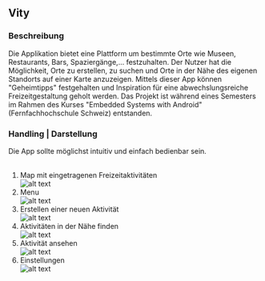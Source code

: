 Vity
-
### Beschreibung
Die Applikation bietet eine Plattform um bestimmte Orte wie Museen, Restaurants, Bars, Spaziergänge,... festzuhalten. Der Nutzer hat die Möglichkeit, Orte zu erstellen, zu suchen und Orte in der Nähe des eigenen Standorts auf einer Karte anzuzeigen. Mittels dieser App können "Geheimtipps" festgehalten und Inspiration für eine abwechslungsreiche Freizeitgestaltung geholt werden. Das Projekt ist während eines Semesters im Rahmen des Kurses "Embedded Systems with Android" (Fernfachhochschule Schweiz) entstanden.</br>

### Handling | Darstellung
Die App sollte möglichst intuitiv und einfach bedienbar sein.<br/><br/>
1. Map mit eingetragenen Freizeitaktivitäten<br/>
![alt text][map]<br/>
2. Menu<br/>
![alt text][menu]<br/>
3. Erstellen einer neuen Aktivität<br/>
![alt text][activity_new]<br/>
4. Aktivitäten in der Nähe finden<br/>
![alt text][activity_search]<br/>
5. Aktivität ansehen<br/>
![alt text][activity_show]<br/>
6. Einstellungen<br/>
![alt text][settings]<br/>


[bootscreen]: /res/readme/bootscreen.jpg "Bootscreen"
[activity_new]: /res/readme/activity_new.jpg "Acitity New"
[activity_search]: /res/readme/activity_search.jpg "Acitity Search"
[map]: /res/readme/map.jpg "Map"
[menu]: /res/readme/menu.jpg "Menu"
[settings]: /res/readme/settings.jpg "Settings"
[activity_show]: /res/readme/activity_show.jpg "Show"
